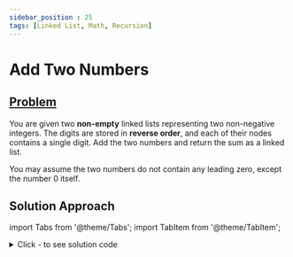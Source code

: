 ```yaml
---
sidebar_position : 25
tags: [Linked List, Math, Recursion]
---
```


# Add Two Numbers

## [Problem](https://leetcode.com/problems/add-two-numbers/)

<p>You are given two <strong>non-empty</strong> linked lists representing two non-negative integers. The digits are stored in <strong>reverse order</strong>, and each of their nodes contains a single digit. Add the two numbers and return the sum&nbsp;as a linked list.</p>

<p>You may assume the two numbers do not contain any leading zero, except the number 0 itself.</p>

## Solution Approach


import Tabs from '@theme/Tabs';
import TabItem from '@theme/TabItem';

<details><summary>Click - to see solution code</summary>

<Tabs>
<TabItem value="cpp" label="C++">

```cpp
class Solution {
   public:
    ListNode* addTwoNumbers(ListNode* l1, ListNode* l2) {
        int carry = 0;
        ListNode root(0), *p = &root;
        while (l1 || l2 || carry) {
            int sm = (l1 ? l1->val : 0) + (l2 ? l2->val : 0) + carry;
            p->next = new ListNode(sm % 10);
            carry = sm / 10;
            l1 = (l1 ? l1->next : l1);
            l2 = (l2 ? l2->next : l2);
            p = p->next;
        }
        return root.next;
    }
};

```
</TabItem>
</Tabs>

</details>
